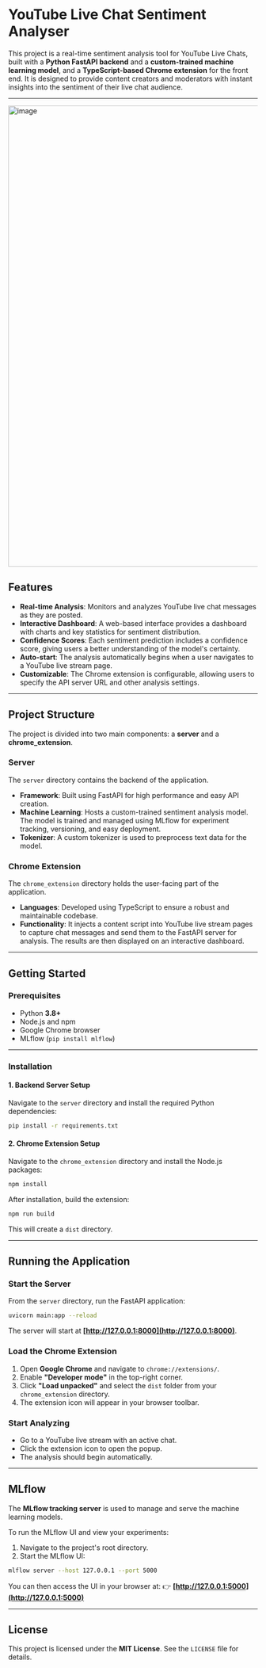 # YouTube Live Chat Sentiment Analyser

This project is a real-time sentiment analysis tool for YouTube Live Chats, built with a **Python FastAPI backend** and a **custom-trained machine learning model**, and a **TypeScript-based Chrome extension** for the front end. It is designed to provide content creators and moderators with instant insights into the sentiment of their live chat audience.

---

<img width="1897" height="931" alt="image" src="https://github.com/user-attachments/assets/daee023d-4197-4f7c-895b-4ab80b83d86b" />


## Features

- **Real-time Analysis**: Monitors and analyzes YouTube live chat messages as they are posted.  
- **Interactive Dashboard**: A web-based interface provides a dashboard with charts and key statistics for sentiment distribution.  
- **Confidence Scores**: Each sentiment prediction includes a confidence score, giving users a better understanding of the model's certainty.  
- **Auto-start**: The analysis automatically begins when a user navigates to a YouTube live stream page.  
- **Customizable**: The Chrome extension is configurable, allowing users to specify the API server URL and other analysis settings.  

---

## Project Structure

The project is divided into two main components: a **server** and a **chrome_extension**.

### Server
The `server` directory contains the backend of the application.  
- **Framework**: Built using FastAPI for high performance and easy API creation.  
- **Machine Learning**: Hosts a custom-trained sentiment analysis model. The model is trained and managed using MLflow for experiment tracking, versioning, and easy deployment.  
- **Tokenizer**: A custom tokenizer is used to preprocess text data for the model.  

### Chrome Extension
The `chrome_extension` directory holds the user-facing part of the application.  
- **Languages**: Developed using TypeScript to ensure a robust and maintainable codebase.  
- **Functionality**: It injects a content script into YouTube live stream pages to capture chat messages and send them to the FastAPI server for analysis. The results are then displayed on an interactive dashboard.  

---

## Getting Started

### Prerequisites
- Python **3.8+**  
- Node.js and npm  
- Google Chrome browser  
- MLflow (`pip install mlflow`)  

---

### Installation

#### 1. Backend Server Setup
Navigate to the `server` directory and install the required Python dependencies:

```bash
pip install -r requirements.txt
````

#### 2. Chrome Extension Setup

Navigate to the `chrome_extension` directory and install the Node.js packages:

```bash
npm install
```

After installation, build the extension:

```bash
npm run build
```

This will create a `dist` directory.

---

## Running the Application

### Start the Server

From the `server` directory, run the FastAPI application:

```bash
uvicorn main:app --reload
```

The server will start at **[http://127.0.0.1:8000](http://127.0.0.1:8000)**.

### Load the Chrome Extension

1. Open **Google Chrome** and navigate to `chrome://extensions/`.
2. Enable **"Developer mode"** in the top-right corner.
3. Click **"Load unpacked"** and select the `dist` folder from your `chrome_extension` directory.
4. The extension icon will appear in your browser toolbar.

### Start Analyzing

* Go to a YouTube live stream with an active chat.
* Click the extension icon to open the popup.
* The analysis should begin automatically.

---

## MLflow

The **MLflow tracking server** is used to manage and serve the machine learning models.

To run the MLflow UI and view your experiments:

1. Navigate to the project's root directory.
2. Start the MLflow UI:

```bash
mlflow server --host 127.0.0.1 --port 5000
```

You can then access the UI in your browser at:
👉 **[http://127.0.0.1:5000](http://127.0.0.1:5000)**

---

## License

This project is licensed under the **MIT License**. See the `LICENSE` file for details.

```
